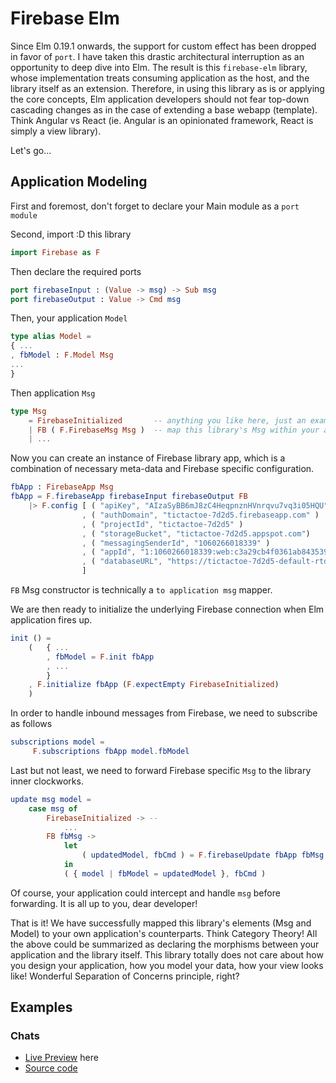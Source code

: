 # Firebase Elm

Since Elm 0.19.1 onwards, the support for custom effect has been dropped in favor of `port`. I have taken this drastic
architectural interruption as an opportunity to deep dive into Elm. The result is this `firebase-elm` library, whose
implementation treats consuming application as the host, and the library itself as an extension. Therefore, in using
this library as is or applying the core concepts, Elm application developers should not fear top-down cascading changes
as in the case of extending a base webapp (template). Think Angular vs React (ie. Angular is an opinionated framework, 
React is simply a view library).

Let's go...

## Application Modeling

First and foremost, don't forget to declare your Main module as a `port module`

Second, import :D this library
```elm
import Firebase as F
```

Then declare the required ports

```elm
port firebaseInput : (Value -> msg) -> Sub msg
port firebaseOutput : Value -> Cmd msg
```

Then, your application `Model`
```elm
type alias Model =
{ ...
, fbModel : F.Model Msg
...
}
```

Then application `Msg`

```Elm
type Msg
    = FirebaseInitialized       -- anything you like here, just an example
    | FB ( F.FirebaseMsg Msg )  -- map this library's Msg within your application's
    | ...
```

Now you can create an instance of Firebase library app, which is a combination of necessary meta-data and Firebase 
specific configuration.

```elm
fbApp : FirebaseApp Msg
fbApp = F.firebaseApp firebaseInput firebaseOutput FB
    |> F.config [ ( "apiKey", "AIzaSyBB6mJ8zC4HeqpnznHVnrqvu7vq3i05HQU" )
                , ( "authDomain", "tictactoe-7d2d5.firebaseapp.com" )
                , ( "projectId", "tictactoe-7d2d5" )
                , ( "storageBucket", "tictactoe-7d2d5.appspot.com")
                , ( "messagingSenderId", "1060266018339" )
                , ( "appId", "1:1060266018339:web:c3a29cb4f0361ab8435396" )
                , ( "databaseURL", "https://tictactoe-7d2d5-default-rtdb.europe-west1.firebasedatabase.app/" )
                ]
```
`FB` Msg constructor is technically a `to application msg` mapper.

We are then ready to initialize the underlying Firebase connection when Elm application fires up.

```elm
init () =
    (   { ...
        , fbModel = F.init fbApp
        , ...
        }
    , F.initialize fbApp (F.expectEmpty FirebaseInitialized)
    )
```

In order to handle inbound messages from Firebase, we need to subscribe as follows 
```elm
subscriptions model =
     F.subscriptions fbApp model.fbModel
```

Last but not least, we need to forward Firebase specific `Msg` to the library inner clockworks.

```elm
update msg model =
    case msg of
        FirebaseInitialized -> -- 
            ...
        FB fbMsg ->
            let
                ( updatedModel, fbCmd ) = F.firebaseUpdate fbApp fbMsg model.fbModel
            in
            ( { model | fbModel = updatedModel }, fbCmd )
```
Of course, your application could intercept and handle `msg` before forwarding. It is all up to you, dear developer!

That is it! We have successfully mapped this library's elements (Msg and Model) to your own application's counterparts.
Think Category Theory! All the above could be summarized as declaring the morphisms between your application and the
library itself. This library totally does not care about how you design your application, how you model your data, how
your view looks like! Wonderful Separation of Concerns principle, right?

## Examples

### Chats

- [Live Preview](https://firebase-elm-chats.khanhhua.com/) here
- [Source code](https://github.com/khanhhua/firebase-elm/tree/master/examples/chats) 
